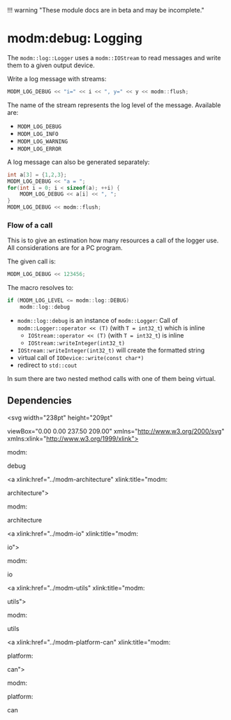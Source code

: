 !!! warning "These module docs are in beta and may be incomplete."

# modm:debug: Logging

The `modm::log::Logger` uses a `modm::IOStream` to read messages and write them
to a given output device.

Write a log message with streams:

```cpp
MODM_LOG_DEBUG << "i=" << i << ", y=" << y << modm::flush;
```

The name of the stream represents the log level of the message. Available are:

- `MODM_LOG_DEBUG`
- `MODM_LOG_INFO`
- `MODM_LOG_WARNING`
- `MODM_LOG_ERROR`

A log message can also be generated separately:

```cpp
int a[3] = {1,2,3};
MODM_LOG_DEBUG << "a = ";
for(int i = 0; i < sizeof(a); ++i) {
	MODM_LOG_DEBUG << a[i] << ", ";
}
MODM_LOG_DEBUG << modm::flush;
```

### Flow of a call

This is to give an estimation how many resources a call of the logger use.
All considerations are for a PC program.

The given call is:

```cpp
MODM_LOG_DEBUG << 123456;
```

The macro resolves to:

```cpp
if (MODM_LOG_LEVEL <= modm::log::DEBUG)
    modm::log::debug
```

- `modm::log::debug` is an instance of `modm::Logger`:
   Call of `modm::Logger::operator << (T)` (with `T = int32_t`) which is inline
   - `IOStream::operator << (T)` (with `T = int32_t`) is inline
   - `IOStream::writeInteger(int32_t)`
- `IOStream::writeInteger(int32_t)` will create the formatted string
- virtual call of `IODevice::write(const char*)`
- redirect to `std::cout`

In sum there are two nested method calls with one of them being virtual.






## Dependencies

<?xml version="1.0" encoding="UTF-8" standalone="no"?>
<!DOCTYPE svg PUBLIC "-//W3C//DTD SVG 1.1//EN"
 "http://www.w3.org/Graphics/SVG/1.1/DTD/svg11.dtd">
<!-- Generated by graphviz version 2.38.0 (20140413.2041)
 -->
<!-- Title: modm:debug Pages: 1 -->
<svg width="238pt" height="209pt"
 viewBox="0.00 0.00 237.50 209.00" xmlns="http://www.w3.org/2000/svg" xmlns:xlink="http://www.w3.org/1999/xlink">
<g id="graph0" class="graph" transform="scale(1 1) rotate(0) translate(4 205)">
<title>modm:debug</title>
<polygon fill="white" stroke="none" points="-4,4 -4,-205 233.5,-205 233.5,4 -4,4"/>
<!-- modm_debug -->
<g id="node1" class="node"><title>modm_debug</title>
<polygon fill="lightgrey" stroke="black" stroke-width="2" points="155.5,-127 99.5,-127 99.5,-89 155.5,-89 155.5,-127"/>
<text text-anchor="middle" x="127.5" y="-111.8" font-family="Times New Roman,serif" font-size="14.00">modm:</text>
<text text-anchor="middle" x="127.5" y="-96.8" font-family="Times New Roman,serif" font-size="14.00">debug</text>
</g>
<!-- modm_architecture -->
<g id="node2" class="node"><title>modm_architecture</title>
<g id="a_node2"><a xlink:href="../modm-architecture" xlink:title="modm:
architecture">
<polygon fill="lightgrey" stroke="black" points="81,-201 0,-201 0,-163 81,-163 81,-201"/>
<text text-anchor="middle" x="40.5" y="-185.8" font-family="Times New Roman,serif" font-size="14.00">modm:</text>
<text text-anchor="middle" x="40.5" y="-170.8" font-family="Times New Roman,serif" font-size="14.00">architecture</text>
</a>
</g>
</g>
<!-- modm_debug&#45;&gt;modm_architecture -->
<g id="edge1" class="edge"><title>modm_debug&#45;&gt;modm_architecture</title>
<path fill="none" stroke="black" d="M105.546,-127.169C94.8305,-136.037 81.7811,-146.836 70.191,-156.428"/>
<polygon fill="black" stroke="black" points="67.9192,-153.765 62.4467,-162.837 72.3822,-159.158 67.9192,-153.765"/>
</g>
<!-- modm_io -->
<g id="node3" class="node"><title>modm_io</title>
<g id="a_node3"><a xlink:href="../modm-io" xlink:title="modm:
io">
<polygon fill="lightgrey" stroke="black" points="155.5,-201 99.5,-201 99.5,-163 155.5,-163 155.5,-201"/>
<text text-anchor="middle" x="127.5" y="-185.8" font-family="Times New Roman,serif" font-size="14.00">modm:</text>
<text text-anchor="middle" x="127.5" y="-170.8" font-family="Times New Roman,serif" font-size="14.00">io</text>
</a>
</g>
</g>
<!-- modm_debug&#45;&gt;modm_io -->
<g id="edge2" class="edge"><title>modm_debug&#45;&gt;modm_io</title>
<path fill="none" stroke="black" d="M127.5,-127.169C127.5,-134.869 127.5,-144.026 127.5,-152.583"/>
<polygon fill="black" stroke="black" points="124,-152.587 127.5,-162.587 131,-152.587 124,-152.587"/>
</g>
<!-- modm_utils -->
<g id="node4" class="node"><title>modm_utils</title>
<g id="a_node4"><a xlink:href="../modm-utils" xlink:title="modm:
utils">
<polygon fill="lightgrey" stroke="black" points="229.5,-201 173.5,-201 173.5,-163 229.5,-163 229.5,-201"/>
<text text-anchor="middle" x="201.5" y="-185.8" font-family="Times New Roman,serif" font-size="14.00">modm:</text>
<text text-anchor="middle" x="201.5" y="-170.8" font-family="Times New Roman,serif" font-size="14.00">utils</text>
</a>
</g>
</g>
<!-- modm_debug&#45;&gt;modm_utils -->
<g id="edge3" class="edge"><title>modm_debug&#45;&gt;modm_utils</title>
<path fill="none" stroke="black" d="M146.173,-127.169C155.025,-135.781 165.749,-146.215 175.389,-155.595"/>
<polygon fill="black" stroke="black" points="173.225,-158.372 182.833,-162.837 178.106,-153.355 173.225,-158.372"/>
</g>
<!-- modm_platform_can -->
<g id="node5" class="node"><title>modm_platform_can</title>
<g id="a_node5"><a xlink:href="../modm-platform-can" xlink:title="modm:
platform:
can">
<polygon fill="lightgrey" stroke="black" points="161,-53 94,-53 94,-0 161,-0 161,-53"/>
<text text-anchor="middle" x="127.5" y="-37.8" font-family="Times New Roman,serif" font-size="14.00">modm:</text>
<text text-anchor="middle" x="127.5" y="-22.8" font-family="Times New Roman,serif" font-size="14.00">platform:</text>
<text text-anchor="middle" x="127.5" y="-7.8" font-family="Times New Roman,serif" font-size="14.00">can</text>
</a>
</g>
</g>
<!-- modm_platform_can&#45;&gt;modm_debug -->
<g id="edge4" class="edge"><title>modm_platform_can&#45;&gt;modm_debug</title>
<path fill="none" stroke="black" d="M127.5,-53.0919C127.5,-61.2623 127.5,-70.3508 127.5,-78.7019"/>
<polygon fill="black" stroke="black" points="124,-78.7611 127.5,-88.7611 131,-78.7611 124,-78.7611"/>
</g>
</g>
</svg>

